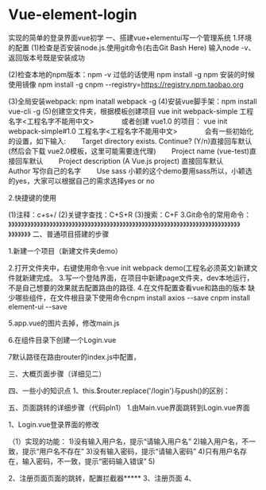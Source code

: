 # Vue-element-login
实现的简单的登录界面vue初学
一、搭建vue+elementui写一个管理系统
1.环境的配置
(1)检查是否安装node.js.使用git命令(右击Git Bash Here) 输入node -v、返回版本号既是安装成功

(2)检查本地的npm版本：npm -v
过低的话使用 npm install  -g npm
安装的时候使用镜像
npm install -g cnpm --registry=https://registry.npm.taobao.org

(3)全局安装webpack: npm inatall webpack -g
(4)安装vue脚手架：npm install vue-cli  -g
(5)创建空文件夹，根据模板创建项目
vue init webpack-simple 工程名字<工程名字不能用中文>
             或者创建 vue1.0 的项目： vue init webpack-simple#1.0 工程名字<工程名字不能用中文>
             会有一些初始化的设置，如下输入:
       Target directory exists. Continue? (Y/n)直接回车默认(然后会下载 vue2.0模板，这里可能需要连代理)
       Project name (vue-test)直接回车默认
       Project description (A Vue.js project) 直接回车默认
       Author 写你自己的名字
       Use sass 小颖的这个demo要用sass所以，小颖选的yes，大家可以根据自己的需求选择yes or no

2.快捷键的使用

(1)注释：c+s+/ 
(2)关键字查找：C+S+R
(3)搜索：C+F
3.Git命令的常用命令：
》》》》》》》》》》》》》》》》》》》》》》》》》》》》》》》》》》》》》》》》》》》》》》》》》》》》》》》》》》》》》》》》》》》》》》》》》》》》》》》》
二、普通项目搭建的步骤

1.新建一个项目（新建文件夹demo）

2.打开文件夹中，右键使用命令:vue init webpack demo(工程名必须英文)新建文件就新建完成。
3.写一个登陆界面，在项目中新建page文件夹，dev本地运行，不是自己想要的效果就去配置路由的路径.
4.在文件配置查看vue和路由的版本
缺少哪些组件，在文件根目录下使用命令cnpm install axios --save  cnpm install element-ui --save

5.app.vue的图片去掉，修改main.js

6.在组件目录下创建一个Login.vue


7默认路径在路由router的index.js中配置，

三、大概页面步骤（详细见二）

四、一些小的知识点
1、this.$router.replace('/login')与push()的区别：

五、页面跳转的详细步骤（代码pln1）
1.由Main.vue界面跳转到Login.vue界面









1、Login.vue登录界面的修改

（1）实现的功能：
1)没有输入用户名，提示“请输入用户名”
2)输入用户名，不一致，提示“用户名不存在”
3)没有输入密码，提示“请输入密码”
4)只有用户名存在，输入密码，不一致，提示“密码输入错误”
5)


2、注册页面页面的跳转，配置拦截器*****
3、注册页面
4、


